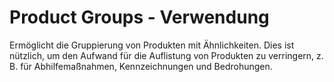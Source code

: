# Product Groups - Verwendung

Ermöglicht die Gruppierung von Produkten mit Ähnlichkeiten.
Dies ist nützlich, um den Aufwand für die Auflistung von Produkten zu verringern, z. B. für Abhilfemaßnahmen, Kennzeichnungen und Bedrohungen.
